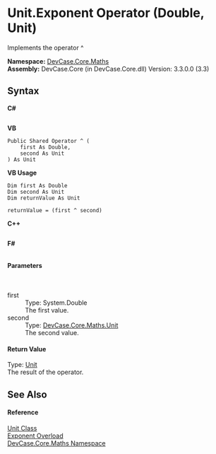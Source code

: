 # Unit.Exponent Operator (Double, Unit)
 

Implements the operator ^

**Namespace:**&nbsp;<a href="N_DevCase_Core_Maths">DevCase.Core.Maths</a><br />**Assembly:**&nbsp;DevCase.Core (in DevCase.Core.dll) Version: 3.3.0.0 (3.3)

## Syntax

**C#**<br />
``` C#

```

**VB**<br />
``` VB
Public Shared Operator ^ ( 
	first As Double,
	second As Unit
) As Unit
```

**VB Usage**<br />
``` VB Usage
Dim first As Double
Dim second As Unit
Dim returnValue As Unit

returnValue = (first ^ second)
```

**C++**<br />
``` C++

```

**F#**<br />
``` F#

```


#### Parameters
&nbsp;<dl><dt>first</dt><dd>Type: System.Double<br />The first value.</dd><dt>second</dt><dd>Type: <a href="T_DevCase_Core_Maths_Unit">DevCase.Core.Maths.Unit</a><br />The second value.</dd></dl>

#### Return Value
Type: <a href="T_DevCase_Core_Maths_Unit">Unit</a><br />The result of the operator.

## See Also


#### Reference
<a href="T_DevCase_Core_Maths_Unit">Unit Class</a><br /><a href="Overload_DevCase_Core_Maths_Unit_op_Exponent">Exponent Overload</a><br /><a href="N_DevCase_Core_Maths">DevCase.Core.Maths Namespace</a><br />